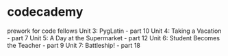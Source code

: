 # codecademy
prework for code fellows
Unit 3: PygLatin - part 10
Unit 4: Taking a Vacation - part 7
Unit 5: A Day at the Supermarket - part 12
Unit 6: Student Becomes the Teacher - part 9
Unit 7: Battleship! - part 18
